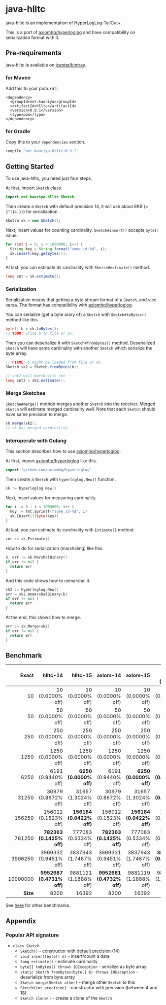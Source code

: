 # java-hlltc

java-hlltc is an implementation of HyperLogLog-TailCut+.

This is a port of [axiomhq/hyperloglog][ax] and have compatibility
on serialization format with it.

## Pre-requirements

java-hlltc is available on [jcenter/bintray][latest].


### for Maven

Add this to your pom.xml:

```pom
<dependency>
  <groupId>net.kaoriya</groupId>
  <artifactId>hlltc</artifactId>
  <version>0.9.1</version>
  <type>pom</type>
</dependency>
```

### for Gradle

Copy this to your `dependencies` section.

```groovy
compile 'net.kaoriya:hlltc:0.9.1'
```

## Getting Started

To use java-hlltc, you need just four steps.

At first, import `Sketch` class.

```java
import net.kaoriya.hlltc.Sketch;
```

Then create a `Sketch` with default precision 14,
it will use about 8KB (= `2^(14-1)`) for serialization.

```java
Sketch sk = new Sketch();
```

Next, insert values for counting cardinality.
`Sketch#insert()` accepts `byte[]` value.

```java
for (int i = 0; i < 1000000; i++) {
  String key = String.format("some_id-%d", i);
  sk.insert(key.getBytes());
}
```

At last, you can estimate its cardinality with `Sketch#estimate()` method.

```java
long cnt = sk.estimate();
```

### Serialization

Serialization means that getting a byte stream format of a `Sketch`, and vice
versa. The format has compatibility with [axiomhq/hyperloglog][ax].

You can serialize (get a byte arary of) a `Sketch` with `Sketch#toBytes()`
method like this.

```java
byte[] b = sk.toBytes();
// TODO: write b to file or so.
```

Then you can deserialize it with `Sketch#fromBytes()` method.
Deserialized `Sketch` will have same cardinality with another `Sketch` which
serialize the byte array.

```java
// FIXME: b might be loaded from file or so.
Sketch sk2 = Sketch.fromBytes(b);

// cnt2 will match with cnt.
long cnt2 = sk2.estimate();
```

### Merge Sketches

`Sketche#merge()` method merges another `Sketch` into the receiver.
Merged `Sketch` will estimate merged cardinality well.
Note that each `Sketch` should have same precision to merge.

```java
sk.merge(sk2);
// sk has merged cardinality.
```

### Interoperate with Golang

This section describes how to use [axiomhq/hyperloglog][ax].


At first, import [axiomhq/hyperloglog][ax] like this.

```go
import "github.com/axiomhq/hyperloglog"
```

Then create a `Sketch` with `hyperloglog.New()` function.

```go
sk := hyperloglog.New()
```

Next, insert values for measuring cardinality.

```go
for i := 0 ; i < 1000000; i++ {
  key := fmt.Sprintf("some_id-%d", i)
  sk.Insert([]byte(key))
}
```

At last, you can estimate its cardinality with `Estimate()` method.

```go
cnt := sk.Estimate()
```

How to do for serialization (marshaling) like this.

```go
b, err := sk.MarshalBinary()
if err != nil {
  return err
}
```

And this code shows how to unmarshal it.

```go
sk2 := hyperloglog.New()
err = sk2.UnmarshalBinary(b)
if err != nil {
  return err
}
```

At the end, this shows how to merge.

```go
err := sk.Merge(sk2)
if err != nil {
  return err
}
```

## Benchmark

| Exact    | hlltc-14                | hlltc-15               | axiom-14                | axiom-15               | Influx HLL+ (16391)     |
|---------:|------------------------:|-----------------------:|------------------------:|-----------------------:|------------------------:|
|       10 |       10 (0.0000% off)  |      10 (0.0000% off)  |       10 (0.0000% off)  |      10 (0.0000% off)  |       10 (0.0000% off)  |
|       50 |       50 (0.0000% off)  |      50 (0.0000% off)  |       50 (0.0000% off)  |      50 (0.0000% off)  |       50 (0.0000% off)  |
|      250 |      250 (0.0000% off)  |     250 (0.0000% off)  |      250 (0.0000% off)  |     250 (0.0000% off)  |      250 (0.0000% off)  |
|     1250 |     1250 (0.0000% off)  |    1250 (0.0000% off)  |     1250 (0.0000% off)  |    1250 (0.0000% off)  |     1250 (0.0000% off)  |
|     6250 |     6191 (0.9440% off)  |  **6250 (0.0000% off)**|     6191 (0.9440% off)  |  **6250 (0.0000% off)**|   **6250 (0.0000% off)**|
|    31250 |    30979 (0.8672% off)  |   31657 (1.3024% off)  |    30979 (0.8672% off)  |   31657 (1.3024% off)  |  **30996 (0.8128% off)**|
|   156250 |   156012 (0.1523% off)  |**156184 (0.0422% off)**|   156012 (0.1523% off)  |**156184 (0.0422% off)**|   156715 (0.2976% off)  |
|   781250 | **782363 (0.1425% off)**|  777083 (0.5334% off)  | **782363 (0.1425% off)**|  777083 (0.5334% off)  |   775988 (0.6735% off)  |
|  3906250 |  3869332 (0.9451% off)  | 3837943 (1.7487% off)  |  3869331 (0.9451% off)  | 3837943 (1.7487% off)  |**3889909 (0.4183% off)**|
| 10000000 |**9952687 (0.4731% off)**| 9881121 (1.1888% off)  |**9952681 (0.4732% off)**| 9881119 (1.1888% off)  |  9889556 (1.1044% off)  |
| **Size** |                   8200  |                 16392  |                   8200  |                 16392  |                  16391  |

See [here][benchmark_dir] for other benchmarks.

## Appendix

### Popular API signature

*   `class Sketch`
    *   `Sketch()` - constructor with default precision (14)
    *   `void insert(byte[] d)` - insert/count a data
    *   `long estimate()` - estimate cardinality
    *   `byte[] toBytes() throws IOException` - serialize as byte array
    *   `static Sketch fromBytes(byte[] b) throws IOException` -
        deserialize from byte array
    *   `Sketch merge(Sketch other)` - merge other `Sketch` to this
    *   `Sketch(int precision)` - constructor with precision (between 4 and 18)
    *   `Sketch clone()` - create a clone of the `Sketch`

[latest]:https://bintray.com/koron/hlltc/net.kaoriya.hlltc/_latestVersion
[ax]:https://github.com/axiomhq/hyperloglog
[benchmark_dir]:tree/master/benchmark
